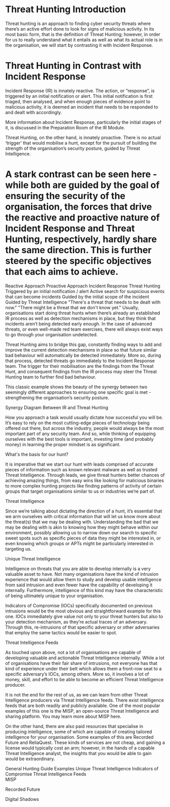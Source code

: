 
# Threat Hunting Introduction

Threat hunting is an approach to finding cyber security threats where there’s an active effort done to look for signs of malicious activity. In its most basic form, that is the definition of Threat Hunting; however, in order for us to really understand what it entails as well as what its actual role is in the organisation, we will start by contrasting it with Incident Response.

# Threat Hunting in Contrast with Incident Response

Incident Response (IR) is innately reactive. The action, or “response”, is triggered by an initial notification or alert. This initial notification is first triaged, then analysed, and when enough pieces of evidence point to malicious activity, it is deemed an incident that needs to be responded to and dealt with accordingly.

More information about Incident Response, particularly the initial stages of it, is discussed in the Preparation Room of the IR Module.

Threat Hunting, on the other hand, is innately proactive. There is no actual ‘trigger’ that would mobilise a hunt, except for the pursuit of building the strength of the organisation’s security posture, guided by Threat Intelligence.

# A stark contrast can be seen here - while both are guided by the goal of ensuring the security of the organisation, the forces that drive the reactive and proactive nature of Incident Response and Threat Hunting, respectively, hardly share the same direction. This is further steered by the specific objectives that each aims to achieve.

Reactive Approach	Proactive Approach
Incident Response	Threat Hunting
Triggered by an initial notification / alert	Active search for suspicious events that can become incidents
Guided by the initial scope of the incident	Guided by Threat Intelligence
"There's a threat that needs to be dealt with now."	"There might be a threat that we don't know yet."
Usually, organisations start doing threat hunts when there’s already an established IR process as well as detection mechanisms in place, but they think that incidents aren’t being detected early enough. In the case of advanced threats, or even well-made red team exercises, there will always exist ways to go through your organisation undetected.

Threat Hunting aims to bridge this gap, constantly finding ways to add and improve the current detection mechanisms in place so that future similar bad behaviour will automatically be detected immediately. More so, during that process, detected threats go immediately to the Incident Response team. The trigger for their mobilisation are the findings from the Threat Hunt, and consequent findings from the IR process may steer the Threat Hunting team to further find bad behaviour.

This classic example shows the beauty of the synergy between two seemingly different approaches to ensuring one specific goal is met - strengthening the organisation’s security posture.

Synergy Diagram Between IR and Threat Hunting

How you approach a task would usually dictate how successful you will be. It’s easy to rely on the most cutting-edge pieces of technology being offered out there, but across the industry, people would always be the most important part of any security team. And so, while thinking of equipping ourselves with the best tools is important, investing time (and probably money) in learning the proper mindset is as significant. 

What's the basis for our hunt?

It is imperative that we start our hunt with leads comprised of accurate pieces of information such as known relevant malware as well as trusted Threat Intelligence. Through leads, we give threat hunters better chances of achieving amazing things, from easy wins like looking for malicious binaries to more complex hunting projects like finding patterns of activity of certain groups that target organisations similar to us or industries we’re part of.

Threat Intelligence

Since we’re talking about dictating the direction of a hunt, it’s essential that we arm ourselves with critical information that will let us know more about the threat(s) that we may be dealing with. Understanding the bad that we may be dealing with is akin to knowing how they might behave within our environment, possibly allowing us to narrow down our search to specific sweet spots such as specific pieces of data they might be interested in, or even knowing which groups or APTs might be particularly interested in targeting us.

Unique Threat Intelligence

Intelligence on threats that you are able to develop internally is a very valuable asset to have. Not many organisations have the kind of intrusion experience that would allow them to study and develop usable intelligence from said intrusion and even fewer have the capability of developing it internally. Furthermore, intelligence of this kind may have the characteristic of being ultimately unique to your organisation.

Indicators of Compromise (IOCs) specifically documented on previous intrusions would be the most obvious and straightforward example for this one. IOCs immediately give value not only to your threat hunters but also to your detection mechanism, as they’re actual traces of an adversary. Through this, re-intrusions of that specific adversary or other adversaries that employ the same tactics would be easier to spot.

Threat Intelligence Feeds

As touched upon above, not a lot of organisations are capable of developing valuable and actionable Threat Intelligence internally. While a lot of organisations have their fair share of intrusions, not everyone has that kind of experience under their belt which allows them a front-row seat to a specific adversary’s IOCs, among others. More so, it involves a lot of money, skill, and effort to be able to become an efficient Threat Intelligence producer.

It is not the end for the rest of us, as we can learn from other Threat Intelligence producers via Threat Intelligence feeds. There exist intelligence feeds that are both readily and publicly available. One of the most popular examples of this one is the MISP, an open-source Threat Intelligence and sharing platform. You may learn more about MISP here.

On the other hand, there are also paid resources that specialise in producing intelligence, some of which are capable of creating tailored intelligence for your organisation. Some examples of this are Recorded Future and ReliaQuest. These kinds of services are not cheap, and gaining a license would typically cost an arm; however, in the hands of a capable Threat Intelligence analyst, the insights that you would be able to gain would be extraordinary.

General Hunting Guide	Examples
Unique Threat Intelligence	Indicators of Compromise
Threat Intelligence Feeds	
MISP

Recorded Future

Digital Shadows
